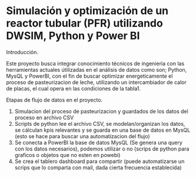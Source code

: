 # Simulación y optimización de un reactor tubular (PFR) utilizando DWSIM, Python y Power BI

Introducción.

Este proyecto busca integrar conocimiento técnicos de ingenieria con las herramientas actuales útilizadas en el análisis de datos como son; Python, MysQL y PowerBI, con el fin de buscar optimizar energeticamente el proceso de pasteurizacion de leche, utilizando un intercambiador de calor de placas, el cual opera en las condiciones de la tabla1.

Etapas de flujo de datos en el proyecto.

1) Simulacion del proceso de pasteurizacion y guardados de los datos del proceso en archivo CSV
2) Scripts de python lee el archivo CSV, se modelan/organizan los datos, se cálculan kpis relevantes y se guarda en una base de datos en MysQL (esto se hace para buscar una automatizacion del flujo)
3) Se conecta a PowerBI la base de datos MysQL (Se genera una query con los datos necesarios), podemos utilizar o no (scrips de python para graficos o objetos que no esten en powebi)
4) Se crea el tablero dashboard para compartir (puede automatizarse un scrips que lo comparta con mail, dada cierta frecuencia establecida)

